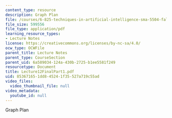 ```yaml
---
content_type: resource
description: Graph Plan
file: /courses/6-825-techniques-in-artificial-intelligence-sma-5504-fall-2002/853671651dd845241f35527a719c55ad_Lecture12FinalPart1.pdf
file_size: 599556
file_type: application/pdf
learning_resource_types:
- Lecture Notes
license: https://creativecommons.org/licenses/by-nc-sa/4.0/
ocw_type: OCWFile
parent_title: Lecture Notes
parent_type: CourseSection
parent_uid: 6a589034-124a-430b-2725-b1ee5581f249
resourcetype: Document
title: Lecture12FinalPart1.pdf
uid: 85367165-1dd8-4524-1f35-527a719c55ad
video_files:
  video_thumbnail_file: null
video_metadata:
  youtube_id: null
---
```

Graph Plan